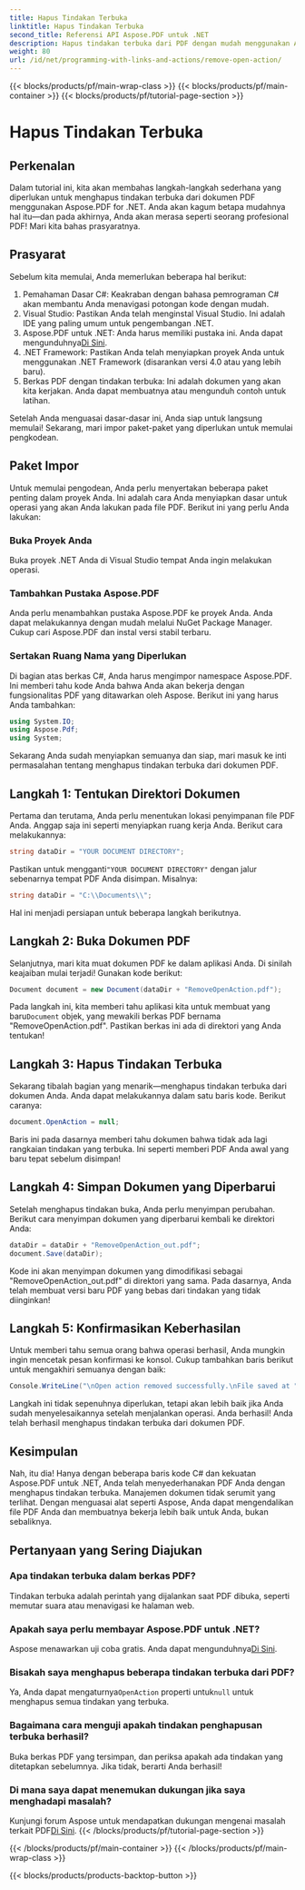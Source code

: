 ```yaml
---
title: Hapus Tindakan Terbuka
linktitle: Hapus Tindakan Terbuka
second_title: Referensi API Aspose.PDF untuk .NET
description: Hapus tindakan terbuka dari PDF dengan mudah menggunakan Aspose.PDF untuk .NET! Tutorial sederhana dengan panduan langkah demi langkah untuk manajemen PDF yang efektif.
weight: 80
url: /id/net/programming-with-links-and-actions/remove-open-action/
---
```


{{< blocks/products/pf/main-wrap-class >}}
{{< blocks/products/pf/main-container >}}
{{< blocks/products/pf/tutorial-page-section >}}

# Hapus Tindakan Terbuka

## Perkenalan

Dalam tutorial ini, kita akan membahas langkah-langkah sederhana yang diperlukan untuk menghapus tindakan terbuka dari dokumen PDF menggunakan Aspose.PDF for .NET. Anda akan kagum betapa mudahnya hal itu—dan pada akhirnya, Anda akan merasa seperti seorang profesional PDF! Mari kita bahas prasyaratnya.

## Prasyarat

Sebelum kita memulai, Anda memerlukan beberapa hal berikut:

1. Pemahaman Dasar C#: Keakraban dengan bahasa pemrograman C# akan membantu Anda menavigasi potongan kode dengan mudah.
2. Visual Studio: Pastikan Anda telah menginstal Visual Studio. Ini adalah IDE yang paling umum untuk pengembangan .NET.
3.  Aspose.PDF untuk .NET: Anda harus memiliki pustaka ini. Anda dapat mengunduhnya[Di Sini](https://releases.aspose.com/pdf/net/). 
4. .NET Framework: Pastikan Anda telah menyiapkan proyek Anda untuk menggunakan .NET Framework (disarankan versi 4.0 atau yang lebih baru).
5. Berkas PDF dengan tindakan terbuka: Ini adalah dokumen yang akan kita kerjakan. Anda dapat membuatnya atau mengunduh contoh untuk latihan.

Setelah Anda menguasai dasar-dasar ini, Anda siap untuk langsung memulai! Sekarang, mari impor paket-paket yang diperlukan untuk memulai pengkodean.

## Paket Impor

Untuk memulai pengodean, Anda perlu menyertakan beberapa paket penting dalam proyek Anda. Ini adalah cara Anda menyiapkan dasar untuk operasi yang akan Anda lakukan pada file PDF. Berikut ini yang perlu Anda lakukan:

### Buka Proyek Anda

Buka proyek .NET Anda di Visual Studio tempat Anda ingin melakukan operasi.

### Tambahkan Pustaka Aspose.PDF

Anda perlu menambahkan pustaka Aspose.PDF ke proyek Anda. Anda dapat melakukannya dengan mudah melalui NuGet Package Manager. Cukup cari Aspose.PDF dan instal versi stabil terbaru.

### Sertakan Ruang Nama yang Diperlukan

Di bagian atas berkas C#, Anda harus mengimpor namespace Aspose.PDF. Ini memberi tahu kode Anda bahwa Anda akan bekerja dengan fungsionalitas PDF yang ditawarkan oleh Aspose. Berikut ini yang harus Anda tambahkan:

```csharp
using System.IO;
using Aspose.Pdf;
using System;
```

Sekarang Anda sudah menyiapkan semuanya dan siap, mari masuk ke inti permasalahan tentang menghapus tindakan terbuka dari dokumen PDF.

## Langkah 1: Tentukan Direktori Dokumen

Pertama dan terutama, Anda perlu menentukan lokasi penyimpanan file PDF Anda. Anggap saja ini seperti menyiapkan ruang kerja Anda. Berikut cara melakukannya:

```csharp
string dataDir = "YOUR DOCUMENT DIRECTORY";
```

 Pastikan untuk mengganti`"YOUR DOCUMENT DIRECTORY"` dengan jalur sebenarnya tempat PDF Anda disimpan. Misalnya:

```csharp
string dataDir = "C:\\Documents\\";
```

Hal ini menjadi persiapan untuk beberapa langkah berikutnya. 

## Langkah 2: Buka Dokumen PDF

Selanjutnya, mari kita muat dokumen PDF ke dalam aplikasi Anda. Di sinilah keajaiban mulai terjadi! Gunakan kode berikut:

```csharp
Document document = new Document(dataDir + "RemoveOpenAction.pdf");
```

 Pada langkah ini, kita memberi tahu aplikasi kita untuk membuat yang baru`Document` objek, yang mewakili berkas PDF bernama "RemoveOpenAction.pdf". Pastikan berkas ini ada di direktori yang Anda tentukan!

## Langkah 3: Hapus Tindakan Terbuka

Sekarang tibalah bagian yang menarik—menghapus tindakan terbuka dari dokumen Anda. Anda dapat melakukannya dalam satu baris kode. Berikut caranya:

```csharp
document.OpenAction = null;
```

Baris ini pada dasarnya memberi tahu dokumen bahwa tidak ada lagi rangkaian tindakan yang terbuka. Ini seperti memberi PDF Anda awal yang baru tepat sebelum disimpan!

## Langkah 4: Simpan Dokumen yang Diperbarui

Setelah menghapus tindakan buka, Anda perlu menyimpan perubahan. Berikut cara menyimpan dokumen yang diperbarui kembali ke direktori Anda:

```csharp
dataDir = dataDir + "RemoveOpenAction_out.pdf";
document.Save(dataDir);
```

Kode ini akan menyimpan dokumen yang dimodifikasi sebagai "RemoveOpenAction_out.pdf" di direktori yang sama. Pada dasarnya, Anda telah membuat versi baru PDF yang bebas dari tindakan yang tidak diinginkan!

## Langkah 5: Konfirmasikan Keberhasilan

Untuk memberi tahu semua orang bahwa operasi berhasil, Anda mungkin ingin mencetak pesan konfirmasi ke konsol. Cukup tambahkan baris berikut untuk mengakhiri semuanya dengan baik:

```csharp
Console.WriteLine("\nOpen action removed successfully.\nFile saved at " + dataDir);
```

Langkah ini tidak sepenuhnya diperlukan, tetapi akan lebih baik jika Anda sudah menyelesaikannya setelah menjalankan operasi. Anda berhasil! Anda telah berhasil menghapus tindakan terbuka dari dokumen PDF.

## Kesimpulan

Nah, itu dia! Hanya dengan beberapa baris kode C# dan kekuatan Aspose.PDF untuk .NET, Anda telah menyederhanakan PDF Anda dengan menghapus tindakan terbuka. Manajemen dokumen tidak serumit yang terlihat. Dengan menguasai alat seperti Aspose, Anda dapat mengendalikan file PDF Anda dan membuatnya bekerja lebih baik untuk Anda, bukan sebaliknya.

## Pertanyaan yang Sering Diajukan

### Apa tindakan terbuka dalam berkas PDF?
Tindakan terbuka adalah perintah yang dijalankan saat PDF dibuka, seperti memutar suara atau menavigasi ke halaman web.

### Apakah saya perlu membayar Aspose.PDF untuk .NET?
 Aspose menawarkan uji coba gratis. Anda dapat mengunduhnya[Di Sini](https://releases.aspose.com/).

### Bisakah saya menghapus beberapa tindakan terbuka dari PDF?
 Ya, Anda dapat mengaturnya`OpenAction` properti untuk`null` untuk menghapus semua tindakan yang terbuka.

### Bagaimana cara menguji apakah tindakan penghapusan terbuka berhasil?
Buka berkas PDF yang tersimpan, dan periksa apakah ada tindakan yang ditetapkan sebelumnya. Jika tidak, berarti Anda berhasil!

### Di mana saya dapat menemukan dukungan jika saya menghadapi masalah?
 Kunjungi forum Aspose untuk mendapatkan dukungan mengenai masalah terkait PDF[Di Sini](https://forum.aspose.com/c/pdf/10).
{{< /blocks/products/pf/tutorial-page-section >}}

{{< /blocks/products/pf/main-container >}}
{{< /blocks/products/pf/main-wrap-class >}}

{{< blocks/products/products-backtop-button >}}
